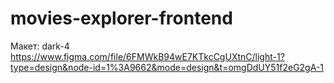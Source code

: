 
# movies-explorer-frontend

Макет: dark-4 
https://www.figma.com/file/6FMWkB94wE7KTkcCgUXtnC/light-1?type=design&node-id=1%3A9662&mode=design&t=omgDdUY51f2eG2gA-1

